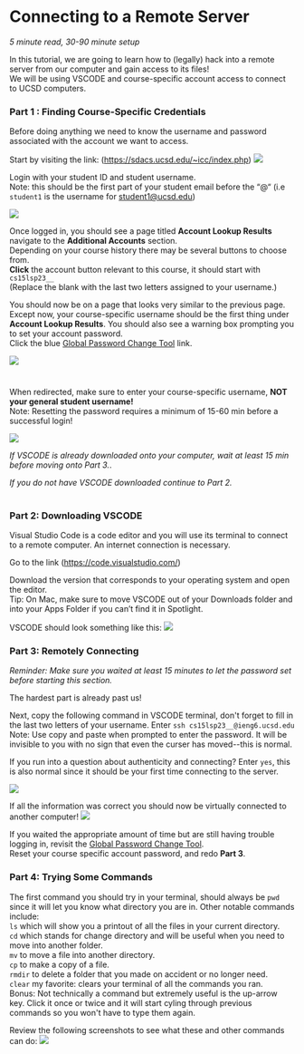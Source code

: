 # Connecting to a Remote Server #
 
*5 minute read, 30-90 minute setup* 

In this tutorial, we are going to learn how to (legally) hack into a remote server from our computer and gain access to its files!<br>
We will be using VSCODE and course-specific account access to connect to UCSD computers.

### Part 1 : Finding Course-Specific Credentials ###
Before doing anything we need to know the username and password associated with the account we want to access.

Start by visiting the link: 
(https://sdacs.ucsd.edu/~icc/index.php)
<img src="./images/accountlookup.png">

Login with your student ID and student username. <br>
Note: this should be the first part of your student email before the “@“ (i.e `student1` is the username for student1@ucsd.edu)

<img src="./images/resultsloggedin1.png">

Once logged in, you should see a page titled **Account Lookup Results** navigate to the **Additional Accounts** section.<br>
Depending on your course history there may be several buttons to choose from.<br>
**Click** the account button relevant to this course, it should start with `cs15lsp23__` <br>
(Replace the blank with the last two letters assigned to your username.)

You should now be on a page that looks very similar to the previous page. <br> Except now, your course-specific username should be the first thing under **Account Lookup Results**. You should also see a warning box prompting you to set your account password. <br> Click the blue <ins>Global Password Change Tool</ins> link.

<img src="./images/resultsloggedin2.png">

#
When redirected, make sure to enter your course-specific username, **NOT your general student username!** <br>
Note: Resetting the password requires a minimum of 15-60 min before a successful login!

<img src="./images/enteruser.png">


*If VSCODE is already downloaded onto your computer, wait at least 15 min before moving onto Part 3.*. 

*If you do not have VSCODE downloaded continue to Part 2.*
#

### Part 2: Downloading VSCODE ###
Visual Studio Code is a code editor and you will use its terminal to connect to a remote computer. An internet connection is necessary. 

Go to the link (https://code.visualstudio.com/)

Download the version that corresponds to your operating system and open the editor. <br>
Tip: On Mac, make sure to move VSCODE out of your Downloads folder and into your Apps Folder if you can’t find it in Spotlight.

VSCODE should look something like this:
<img src="./images/VSCODE.png">

### Part 3: Remotely Connecting ###
*Reminder: Make sure you waited at least 15 minutes to let the password set before starting this section.*

The hardest part is already past us!

Next, copy the following command in VSCODE terminal, don't forget to fill in the last two letters of your username.
Enter `ssh cs15lsp23__@ieng6.ucsd.edu`
Note: Use copy and paste when prompted to enter the password. It will be invisible to you with no sign that even the curser has moved--this is normal.

If you run into a question about authenticity and connecting? Enter `yes`, this is also normal since it should be your first time connecting to the server.

<img src ="./images/firsttimelogin.png">

If all the information was correct you should now be virtually connected to another computer!
<img src ="./images/success.png">

If you waited the appropriate amount of time but are still having trouble logging in, revisit the <ins>Global Password Change Tool</ins>.<br> Reset your course specific account password, and redo **Part 3**.

### Part 4: Trying Some Commands ###
The first command you should try in your terminal, should always be `pwd` since it will let you know what directory you are in.
Other notable commands include: <br>
`ls` which will show you a printout of all the files in your current directory. <br>
`cd` which stands for change directory and will be useful when you need to move into another folder. <br>
`mv` to move a file into another directory. <br>
`cp` to make a copy of a file. <br>
`rmdir` to delete a folder that you made on accident or no longer need. <br>
`clear` my favorite: clears your terminal of all the commands you ran. <br>
Bonus: Not technically a command but extremely useful is the up-arrow key. Click it once or twice and it will start cyling through previous commands so you won't have to type them again.


Review the following screenshots to see what these and other commands can do:
<img src="./images/somecommands.png">
